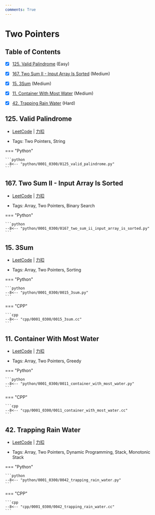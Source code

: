 ```yaml
---
comments: True
---
```


# Two Pointers

## Table of Contents

- [x] [125. Valid Palindrome](#125-valid-palindrome) (Easy)
- [x] [167. Two Sum II - Input Array Is Sorted](#167-two-sum-ii-input-array-is-sorted) (Medium)
- [x] [15. 3Sum](#15-3sum) (Medium)
- [x] [11. Container With Most Water](#11-container-with-most-water) (Medium)
- [x] [42. Trapping Rain Water](#42-trapping-rain-water) (Hard)


## 125. Valid Palindrome

-    [LeetCode](https://leetcode.com/problems/valid-palindrome/) | [力扣](https://leetcode.cn/problems/valid-palindrome/)

-   Tags: Two Pointers, String

=== "Python"

    ```python
    --8<-- "python/0001_0300/0125_valid_palindrome.py"
    ```



## 167. Two Sum II - Input Array Is Sorted

-    [LeetCode](https://leetcode.com/problems/two-sum-ii-input-array-is-sorted/) | [力扣](https://leetcode.cn/problems/two-sum-ii-input-array-is-sorted/)

-   Tags: Array, Two Pointers, Binary Search

=== "Python"

    ```python
    --8<-- "python/0001_0300/0167_two_sum_ii_input_array_is_sorted.py"
    ```



## 15. 3Sum

-    [LeetCode](https://leetcode.com/problems/3sum/) | [力扣](https://leetcode.cn/problems/3sum/)

-   Tags: Array, Two Pointers, Sorting

=== "Python"

    ```python
    --8<-- "python/0001_0300/0015_3sum.py"
    ```

=== "CPP"

    ```cpp
    --8<-- "cpp/0001_0300/0015_3sum.cc"
    ```



## 11. Container With Most Water

-    [LeetCode](https://leetcode.com/problems/container-with-most-water/) | [力扣](https://leetcode.cn/problems/container-with-most-water/)

-   Tags: Array, Two Pointers, Greedy

=== "Python"

    ```python
    --8<-- "python/0001_0300/0011_container_with_most_water.py"
    ```

=== "CPP"

    ```cpp
    --8<-- "cpp/0001_0300/0011_container_with_most_water.cc"
    ```



## 42. Trapping Rain Water

-    [LeetCode](https://leetcode.com/problems/trapping-rain-water/) | [力扣](https://leetcode.cn/problems/trapping-rain-water/)

-   Tags: Array, Two Pointers, Dynamic Programming, Stack, Monotonic Stack

=== "Python"

    ```python
    --8<-- "python/0001_0300/0042_trapping_rain_water.py"
    ```

=== "CPP"

    ```cpp
    --8<-- "cpp/0001_0300/0042_trapping_rain_water.cc"
    ```
